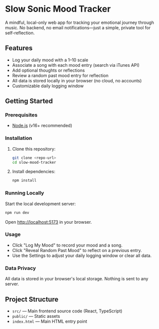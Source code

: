 # Slow Sonic Mood Tracker

A mindful, local-only web app for tracking your emotional journey through music. No backend, no email notifications—just a simple, private tool for self-reflection.

## Features
- Log your daily mood with a 1–10 scale
- Associate a song with each mood entry (search via iTunes API)
- Add optional thoughts or reflections
- Review a random past mood entry for reflection
- All data is stored locally in your browser (no cloud, no accounts)
- Customizable daily logging window

## Getting Started

### Prerequisites
- [Node.js](https://nodejs.org/) (v16+ recommended)

### Installation
1. Clone this repository:
   ```bash
   git clone <repo-url>
   cd slow-mood-tracker
   ```
2. Install dependencies:
   ```bash
   npm install
   ```

### Running Locally
Start the local development server:
```bash
npm run dev
```

Open [http://localhost:5173](http://localhost:5173) in your browser.

### Usage
- Click "Log My Mood" to record your mood and a song.
- Click "Reveal Random Past Mood" to reflect on a previous entry.
- Use the Settings to adjust your daily logging window or clear all data.

### Data Privacy
All data is stored in your browser's local storage. Nothing is sent to any server.

## Project Structure
- `src/` — Main frontend source code (React, TypeScript)
- `public/` — Static assets
- `index.html` — Main HTML entry point
